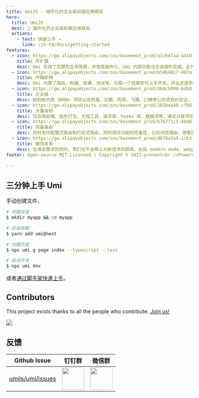 ```yaml
---
title: UmiJS - 插件化的企业级前端应用框架
hero:
  title: UmiJS
  desc: 🍙 插件化的企业级前端应用框架。
  actions:
    - text: 快速上手 →
      link: /zh-CN/docs/getting-started
features:
  - icon: https://gw.alipayobjects.com/zos/basement_prod/a1c647aa-a410-4024-8414-c9837709cb43/k7787itw_w126_h114.png
    title: 可扩展
    desc: Umi 实现了完整的生命周期，并使其插件化，Umi 内部功能也全由插件完成。此外还支持插件和插件集，以满足功能和垂直域的分层需求。
  - icon: https://gw.alipayobjects.com/zos/basement_prod/b54b48c7-087a-4984-b150-bcecb40920de/k7787z07_w114_h120.png
    title: 开箱即用
    desc: Umi 内置了路由、构建、部署、测试等，仅需一个依赖即可上手开发。并且还提供针对 React 的集成插件集，内涵丰富的功能，可满足日常 80% 的开发需求。
  - icon: https://gw.alipayobjects.com/zos/basement_prod/464cb990-6db8-4611-89af-7766e208b365/k77899wk_w108_h132.png
    title: 企业级
    desc: 经蚂蚁内部 3000+ 项目以及阿里、优酷、网易、飞猪、口碑等公司项目的验证，值得信赖。
  - icon: https://gw.alipayobjects.com/zos/basement_prod/201bea40-cf9d-4be2-a1d8-55bec136faf2/k7788a8s_w102_h120.png
    title: 大量自研
    desc: 包含微前端、组件打包、文档工具、请求库、hooks 库、数据流等，满足日常项目的周边需求。
  - icon: https://gw.alipayobjects.com/zos/basement_prod/67b771c5-4bdd-4384-80a4-978b85f91282/k7788ov2_w126_h126.png
    title: 完备路由
    desc: 同时支持配置式路由和约定式路由，同时保持功能的完备性，比如动态路由、嵌套路由、权限路由等等。
  - icon: https://gw.alipayobjects.com/zos/basement_prod/d078a5a9-1cb3-4352-9f05-505c2e98bc95/k7788v4b_w102_h126.png
    title: 面向未来
    desc: 在满足需求的同时，我们也不会停止对新技术的探索。比如 modern mode、webpack@5、自动化化 external、bundler less 等等。
footer: Open-source MIT Licensed | Copyright © 2017-present<br />Powered by [dumi](https://d.umijs.org/).

---
```


## 三分钟上手 Umi

手动创建文件，

```bash
# 创建目录
$ mkdir myapp && cd myapp

# 安装依赖
$ yarn add umi@next

# 创建页面
$ npx umi g page index --typescript --less

# 启动开发
$ npx umi dev
```

或者[通过脚手架快速上手](/zh-CN/docs/getting-started)。

## Contributors

This project exists thanks to all the people who contribute. [Join us!](/zh-CN/docs/contributing)

<a href="https://github.com/umijs/umi/graphs/contributors"><img src="https://opencollective.com/umi/contributors.svg?width=960&button=false" /></a>

## 反馈

| Github Issue | 钉钉群 | 微信群 |
| --- | --- | --- |
| [umijs/umi/issues](https://github.com/umijs/umi/issues) | <img src="https://img.alicdn.com/tfs/TB1KxCae9f2gK0jSZFPXXXsopXa-1125-1485.jpg" width="60" /> | <img src="https://img.alicdn.com/tfs/TB1pd1ce8r0gK0jSZFnXXbRRXXa-430-430.jpg" width="60" /> |
